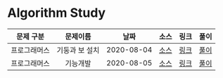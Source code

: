 # Algorithm Study

|  문제 구분   |    문제이름    |    날짜    |                                                                    소스                                                                     |                               링크                               |         풀이          |
| :----------: | :------------: | :--------: | :-----------------------------------------------------------------------------------------------------------------------------------------: | :--------------------------------------------------------------: | :-------------------: |
| 프로그래머스 | 기둥과 보 설치 | 2020-08-04 | [소스](https://github.com/Juhyeoklee/Algorithm/blob/master/2020%20KAKAO%20BLIND%20RECRUITMENT/기둥과%20보%20설치.playground/Contents.swift) | [링크](https://programmers.co.kr/learn/courses/30/lessons/60061) | [풀이](./PG_60061.md) |
| 프로그래머스 |    기능개발    | 2020-08-05 |                                        [소스](../../Programmers/기능개발.playground/Contents.swift)                                         | [링크](https://programmers.co.kr/learn/courses/30/lessons/42586) | [풀이](./PG_42586.md) |
